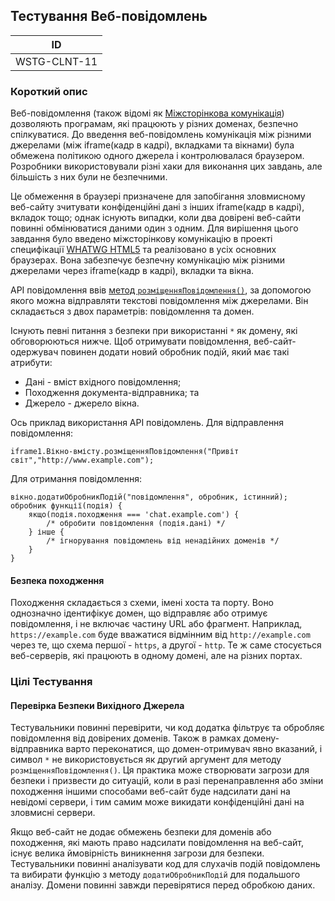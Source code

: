 ## Тестування Веб-повідомлень
| ID |
|:-:|
| WSTG-CLNT-11 |

### Короткий опис

Веб-повідомлення (також відомі як [Міжсторінкова комунікація](https://html.spec.whatwg.org/multipage/web-messaging.html#web-messaging)) дозволяють програмам, які працюють у різних доменах, безпечно спілкуватися. До введення веб-повідомлень комунікація між різними джерелами (між iframe(кадр в кадрі), вкладками та вікнами) була обмежена політикою одного джерела і контролювалася браузером. Розробники використовували різні хаки для виконання цих завдань, але більшість з них були не безпечними.

Це обмеження в браузері призначене для запобігання зловмисному веб-сайту зчитувати конфіденційні дані з інших iframe(кадр в кадрі), вкладок тощо; однак існують випадки, коли два довірені веб-сайти повинні обмінюватися даними один з одним. Для вирішення цього завдання було введено міжсторінкову комунікацію в проекті специфікації [WHATWG HTML5](https://html.spec.whatwg.org/multipage/) та реалізовано в усіх основних браузерах. Вона забезпечує безпечну комунікацію між різними джерелами через iframe(кадр в кадрі), вкладки та вікна. 

API повідомлення ввів [метод `розміщенняПовідомлення()`](https://developer.mozilla.org/en-US/docs/Web/API/Window/postMessage), за допомогою якого можна відправляти текстові повідомлення між джерелами. Він складається з двох параметрів: повідомлення та домен.  

Існують певні питання з безпеки при використанні `*` як домену, які обговорюються нижче. Щоб отримувати повідомлення, веб-сайт-одержувач повинен додати новий обробник подій, який має такі атрибути:
- Дані - вміст вхідного повідомлення;
- Походження документа-відправника; та
- Джерело - джерело вікна.

Ось приклад використання API повідомлень. Для відправлення повідомлення:
```
iframe1.Вікно-вмісту.розміщенняПовідомлення("Привіт світ","http://www.example.com");
```
Для отримання повідомлення:
```
вікно.додатиОбробникПодій("повідомлення", обробник, істинний);
обробник функції(подія) {
    якщо(подія.походження === 'chat.example.com') {
        /* обробити повідомлення (подія.дані) */
    } інше {
        /* ігнорування повідомлень від ненадійних доменів */
    }
}
```

#### Безпека походження

Походження складається з схеми, імені хоста та порту. Воно однозначно ідентифікує домен, що відправляє або отримує повідомлення, і не включає частину URL або фрагмент. Наприклад, `https://example.com` буде вважатися відмінним від `http://example.com` через те, що схема першої - `https`, а другої - `http`. Те ж саме стосується веб-серверів, які працюють в одному домені, але на різних портах.

### Цілі Тестування
#### Перевірка Безпеки Вихідного Джерела

Тестувальники повинні перевірити, чи код додатка фільтрує та обробляє повідомлення від довірених доменів. Також в рамках домену-відправника варто переконатися, що домен-отримувач явно вказаний, і символ `*` не використовується як другий аргумент для методу `розміщенняПовідомлення()`. Ця практика може створювати загрози для безпеки і призвести до ситуацій, коли в разі перенаправлення або зміни походження іншими способами веб-сайт буде надсилати дані на невідомі сервери, і тим самим може викидати конфіденційні дані на зловмисні сервери.

Якщо веб-сайт не додає обмежень безпеки для доменів або походження, які мають право надсилати повідомлення на веб-сайт, існує велика ймовірність виникнення загрози для безпеки. Тестувальники повинні аналізувати код для слухачів подій повідомлень та вибирати функцію з методу `додатиОбробникПодій` для подальшого аналізу. Домени повинні завжди перевірятися перед обробкою даних.

